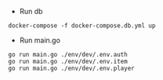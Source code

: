 

* Run db
```
docker-compose -f docker-compose.db.yml up
```


* Run main.go
```
go run main.go ./env/dev/.env.auth
go run main.go ./env/dev/.env.item
go run main.go ./env/dev/.env.player
```